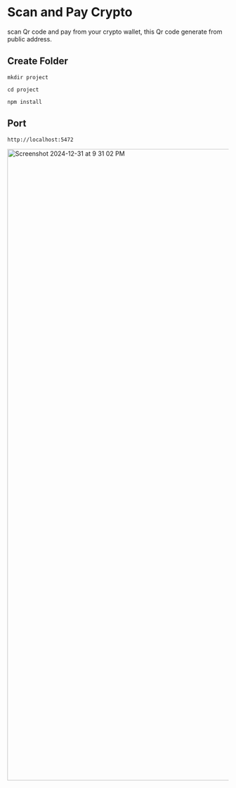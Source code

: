 # Scan and Pay Crypto

scan Qr code and pay from your crypto wallet, this Qr code generate from public address.

## Create Folder

`mkdir project`

`cd project`

`npm install`

## Port 

`http://localhost:5472`


<img width="1440" alt="Screenshot 2024-12-31 at 9 31 02 PM" src="https://github.com/user-attachments/assets/55a535e3-7f82-4fa9-9a40-e9be36f1ceed" />


